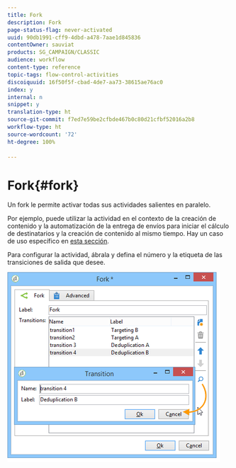 ```yaml
---
title: Fork
description: Fork
page-status-flag: never-activated
uuid: 90db1991-cff9-4dbd-a478-7aae1d845836
contentOwner: sauviat
products: SG_CAMPAIGN/CLASSIC
audience: workflow
content-type: reference
topic-tags: flow-control-activities
discoiquuid: 16f50f5f-cbad-4de7-aa73-38615ae76ac0
index: y
internal: n
snippet: y
translation-type: ht
source-git-commit: f7ed7e59be2cfbde467b0c80d21cfbf52016a2b8
workflow-type: ht
source-wordcount: '72'
ht-degree: 100%

---
```



# Fork{#fork}

Un fork le permite activar todas sus actividades salientes en paralelo.

Por ejemplo, puede utilizar la actividad en el contexto de la creación de contenido y la automatización de la entrega de envíos para iniciar el cálculo de destinatarios y la creación de contenido al mismo tiempo. Hay un caso de uso específico en [esta sección](../../delivery/using/automating-via-workflows.md#creating-the-delivery-and-its-content).

Para configurar la actividad, ábrala y defina el número y la etiqueta de las transiciones de salida que desee.

![](assets/s_user_segmentation_fork.png)
